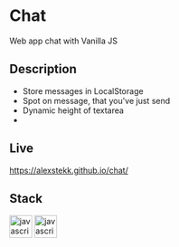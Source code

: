 # Chat

Web app chat with Vanilla JS

## Description

- Store messages in LocalStorage
- Spot on message, that you've just send
- Dynamic height of textarea
-

## Live

https://alexstekk.github.io/chat/

## Stack

<p>
<img src="https://img.shields.io/badge/JavaScript-F7DF1E?logo=javascript&logoColor=white&style=for-the-badge" height="40" alt="javascript logo"  />
<img src="https://img.shields.io/badge/vite-%23646CFF.svg?style=for-the-badge&logo=vite&logoColor=white" height="40" alt="javascript logo"  />
</p>






